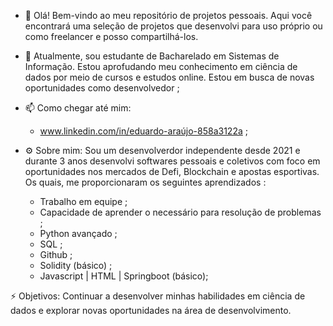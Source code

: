 - 👋 Olá! Bem-vindo ao meu repositório de projetos pessoais. Aqui você encontrará uma seleção de projetos que desenvolvi para uso próprio ou como freelancer e posso compartilhá-los.
  
- 🌱 Atualmente, sou estudante de Bacharelado em Sistemas de Informação. Estou aprofudando meu conhecimento em ciência de dados por meio de cursos e estudos online. Estou em busca de novas oportunidades como desenvolvedor ;
  
- 📫 Como chegar até mim:
    - www.linkedin.com/in/eduardo-araújo-858a3122a ;
      
- ⚙️ Sobre mim: Sou um desenvolverdor independente desde 2021 e durante 3 anos desenvolvi softwares pessoais e coletivos com foco em oportunidades nos mercados de Defi, Blockchain e apostas esportivas. Os quais, me proporcionaram os seguintes aprendizados :
  - Trabalho em equipe ;
  - Capacidade de aprender o necessário para resolução de problemas ;
  - Python avançado ;
  - SQL ;
  - Github ;
  - Solidity (básico) ;
  - Javascript | HTML | Springboot (básico);

 ⚡ Objetivos: Continuar a desenvolver minhas habilidades em ciência de dados e explorar novas oportunidades na área de desenvolvimento.
